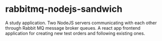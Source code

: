 # rabbitmq-nodejs-sandwich
A study application. Two NodeJS servers communicating with each other through Rabbit MQ message broker queues. A react app frontend application for creating new test orders and following existing ones.
